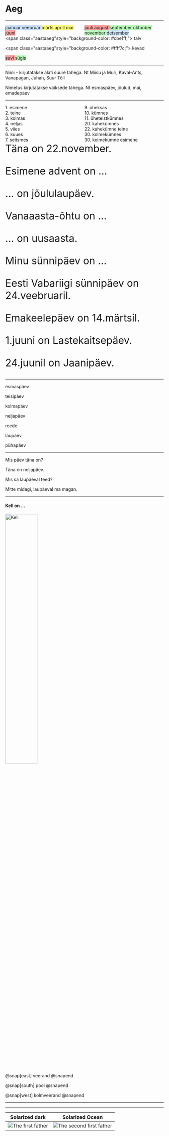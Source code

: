 # Aeg

---
<div style="text-align: left; float: left; width: 50%;">
<span  class="kuu"style="background-color: #cbe1ff;">
jaanuar  
veebruar  
</span>
<span  class="kuu"style="background-color: #ffff7c;">
märts  
aprill  
mai  
</span>
<span  class="kuu"style="background-color: #ff9e9e;">
juuni  
</span>  
</div>

<div style="text-align: left; float: left; width: 50%;">
<span class="kuu" style="background-color: #ff9e9e;">
juuli  
august  
</span>
<span class="kuu" style="background-color: #bbffbb;">
september  
oktoober  
november  
</span>
<span class="kuu" style="background-color: #cbe1ff;">
detsember
</span>
</div>

---
<span  class="aastaaeg"style="background-color: #cbe1ff;">
talv  
</span>

<span  class="aastaaeg"style="background-color: #ffff7c;">
kevad  
</span>

<span class="aastaaeg" style="background-color: #ff9e9e;">
suvi  
</span>

<span class="aastaaeg" style="background-color: #bbffbb;">
sügis  
</span>

---
Nimi - kirjutatakse alati suure tähega. Nt Miisu ja Muri, Kaval-Ants, Vanapagan, Juhan, Suur Tõll

Nimetus kirjutatakse väiksede tähega. Nt esmaspäev, jõulud, mai, emadepäev

---

<div style="text-align: left; float: left; width: 50%;">
<span>1. esimene  </span><br>
<span>2. teine  </span><br>
<span>3. kolmas  </span><br>
<span>4. neljas  </span><br>
<span>5. viies  </span><br>
<span>6. kuues  </span><br>
<span>7. seitsmes</span><br>
</div>


<div style="text-align: left; float: left; width: 50%;">
<span>9. üheksas</span><br>
<span>10. kümnes</span><br>
<span>11. üheteistkümnes</span><br>
<span>20. kahekümnes</span><br>
<span>22. kahekümne teine</span><br>
<span>30. kolmekümnes</span><br>
<span>30. kolmekümne esimene</span><br>
</div>


---
<div style="font-size: 2rem; text-align: left;">
Täna on 22.november. <br>

Esimene advent on ...<br>

... on jõululaupäev.<br>

Vanaaasta-õhtu on ...<br>

 ... on uusaasta.<br>

Minu sünnipäev on ...<br>

Eesti Vabariigi sünnipäev on 24.veebruaril.<br>

Emakeelepäev on 14.märtsil.<br>

1.juuni on Lastekaitsepäev.<br>

24.juunil on Jaanipäev.<br>
</div>

---

esmaspäev

teisipäev

kolmapäev

neljapäev

reede

laupäev

pühapäev

---

Mis päev täna on?

Täna on neljapäev.

Mis sa laupäeval teed?

Mitte midagi, laupäeval ma magan.


---
#### Kell on ...

<img alt="Kell" src="https://proxy.duckduckgo.com/iu/?u=https%3A%2F%2Fll-us-i5.wal.co%2Fasr%2F2f10e09c-a676-465b-92a9-bdf0f1c7221e_1.aca3f7afc69e0aa13cc8996fee833245.jpeg-1c40199e0c62260cd7359d6239220f62e2241194-optim-2000x2000.jpg&f=1" style="width: 45%; border: none; background: none; box-shadow: none;" />

@snap[east]
veerand
@snapend

@snap[south]
pool
@snapend

@snap[west]
kolmveerand
@snapend


---

---

Solarized dark             |  Solarized Ocean
:-------------------------:|:-------------------------:
![The first father][First Father]  |  ![The second first father][Second Father]

[First Father]: http://octodex.github.com/images/founding-father.jpg
[Second Father]: http://octodex.github.com/images/foundingfather_v2.png
<br>
